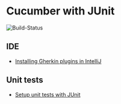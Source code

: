 # Cucumber with JUnit

![Build-Status](https://github.com/mflingelli/cucumber-junit/actions/workflows/ci.yml/badge.svg)


## IDE

* [Installing Gherkin plugins in IntelliJ](doc/intellij.md)

## Unit tests

* [Setup unit tests with JUnit](doc/junit.md)
